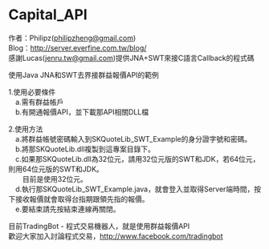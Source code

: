 Capital_API
===========
作者：Philipz(philipzheng@gmail.com)<br/>
Blog：http://server.everfine.com.tw/blog/<br/>
感謝Lucas(jenru.tw@gmail.com)提供JNA+SWT來接C語言Callback的程式碼

使用Java JNA和SWT去界接群益報價API的範例

1.使用必要條件<br/>
　a.需有群益帳戶<br/>
　b.有開通報價API，並下載那API相關DLL檔<br/>

2.使用方法<br/>
　a.將群益帳號密碼輸入到SKQuoteLib_SWT_Example的身分證字號和密碼。<br/>
　b.將那SKQuoteLib.dll複製到這專案目錄下。<br/>
　c.如果那SKQuoteLib.dll為32位元，請用32位元版的SWT和JDK，若64位元，則用64位元版的SWT和JDK。<br/>
　　目前是使用32位元。<br/>
　d.執行那SKQuoteLib_SWT_Example.java，就會登入並取得Server端時間，按下接收報價就會取得台指期跟領先指的報價。<br/>
　e.要結束請先按結束連線再關閉。<br/>

目前TradingBot - 程式交易機器人，就是使用群益報價API<br/>
歡迎大家加入討論程式交易，http://www.facebook.com/tradingbot<br/>
